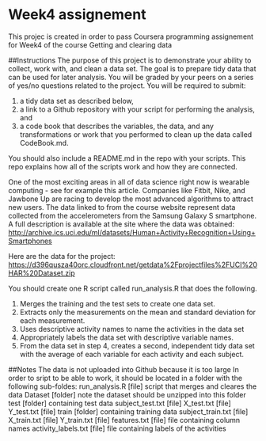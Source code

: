 # Week4 assignement
This projec is created in order to pass Coursera programming assignement
for Week4 of the course Getting and clearing data

##Instructions
The purpose of this project is to demonstrate your ability to collect, work with, and clean a data set. 
The goal is to prepare tidy data that can be used for later analysis. You will be graded by your peers 
on a series of yes/no questions related to the project. You will be required to submit: 
1) a tidy data set as described below, 
2) a link to a Github repository with your script for performing the analysis, and 
3) a code book that describes the variables, the data, and any transformations or work that you 
performed to clean up the data called CodeBook.md. 

You should also include a README.md in the repo with your scripts. This repo explains how all 
of the scripts work and how they are connected.

One of the most exciting areas in all of data science right now is wearable computing - see for 
example this article. Companies like Fitbit, Nike, and Jawbone Up are racing to develop the most 
advanced algorithms to attract new users. The data linked to from the course website represent 
data collected from the accelerometers from the Samsung Galaxy S smartphone. 
A full description is available at the site where the data was obtained:
http://archive.ics.uci.edu/ml/datasets/Human+Activity+Recognition+Using+Smartphones

Here are the data for the project:
https://d396qusza40orc.cloudfront.net/getdata%2Fprojectfiles%2FUCI%20HAR%20Dataset.zip

You should create one R script called run_analysis.R that does the following.

1. Merges the training and the test sets to create one data set.
2. Extracts only the measurements on the mean and standard deviation for each measurement.
3. Uses descriptive activity names to name the activities in the data set
4. Appropriately labels the data set with descriptive variable names.
5. From the data set in step 4, creates a second, independent tidy data set with the average of each variable for each activity and each subject.

##Notes
The data is not uploaded into Github because it is too large
In order to sript to be able to work, it should be located in a folder with the following sub-foldes:
run_analysis.R				[file]		script that merges and cleares the data
Dataset						[folder] 	note the dataset should be unzipped into this folder
	test					[folder]	containing test data
		subject_test.txt	[file]
		X_test.txt			[file]
		Y_test.txt			[file]
	train					[folder]	containing training data
		subject_train.txt	[file]
		X_train.txt			[file]
		Y_train.txt			[file]
	features.txt			[file]		file containing column names
	activity_labels.txt		[file]		file containing labels of the activities